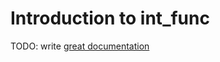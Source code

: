 # Introduction to int_func

TODO: write [great documentation](http://jacobian.org/writing/what-to-write/)
